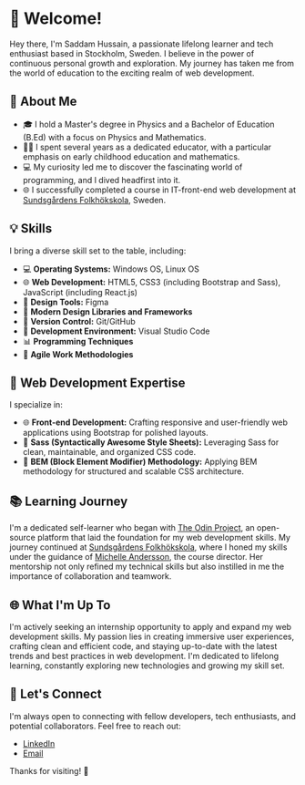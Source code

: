 # 👋 Welcome!

Hey there, I'm Saddam Hussain, a passionate lifelong learner and tech enthusiast based in Stockholm, Sweden. I believe in the power of continuous personal growth and exploration. My journey has taken me from the world of education to the exciting realm of web development.

## 🚀 About Me

- 🎓 I hold a Master's degree in Physics and a Bachelor of Education (B.Ed) with a focus on Physics and Mathematics.
- 👩‍🏫 I spent several years as a dedicated educator, with a particular emphasis on early childhood education and mathematics.
- 💻 My curiosity led me to discover the fascinating world of programming, and I dived headfirst into it.
- 🌐 I successfully completed a course in IT-front-end web development at [Sundsgårdens Folkhökskola](https://www.sundsgarden.se/), Sweden.

## 💡 Skills

I bring a diverse skill set to the table, including:

- 💻 **Operating Systems:** Windows OS, Linux OS
- 🌐 **Web Development:** HTML5, CSS3 (including Bootstrap and Sass), JavaScript (including React.js)
- 🎨 **Design Tools:** Figma
- 📐 **Modern Design Libraries and Frameworks**
- 🧲 **Version Control:** Git/GitHub
- 🧰 **Development Environment:** Visual Studio Code
- 📊 **Programming Techniques**
- 🚀 **Agile Work Methodologies**

## 🌟 Web Development Expertise

I specialize in:

- 🌐 **Front-end Development:** Crafting responsive and user-friendly web applications using Bootstrap for polished layouts.
- 🎨 **Sass (Syntactically Awesome Style Sheets):** Leveraging Sass for clean, maintainable, and organized CSS code.
- 🧱 **BEM (Block Element Modifier) Methodology:** Applying BEM methodology for structured and scalable CSS architecture.

## 📚 Learning Journey

I'm a dedicated self-learner who began with [The Odin Project](https://www.theodinproject.com/), an open-source platform that laid the foundation for my web development skills. My journey continued at [Sundsgårdens Folkhökskola](https://sundsgarden.se/utbildningar-kurser/langa-kurser/distanskurser/it-som-framtidsyrke/), where I honed my skills under the guidance of [Michelle Andersson](linkedin.com/in/michelle-andersson-58b553b0), the course director. Her mentorship not only refined my technical skills but also instilled in me the importance of collaboration and teamwork.

## 🌐 What I'm Up To

I'm actively seeking an internship opportunity to apply and expand my web development skills. My passion lies in creating immersive user experiences, crafting clean and efficient code, and staying up-to-date with the latest trends and best practices in web development. I'm dedicated to lifelong learning, constantly exploring new technologies and growing my skill set.


## 🤝 Let's Connect

I'm always open to connecting with fellow developers, tech enthusiasts, and potential collaborators. Feel free to reach out:

- [LinkedIn](https://www.linkedin.com/in/emalgari)
- [Email](mailto:emalgari@proton.me)

Thanks for visiting! 🚀
